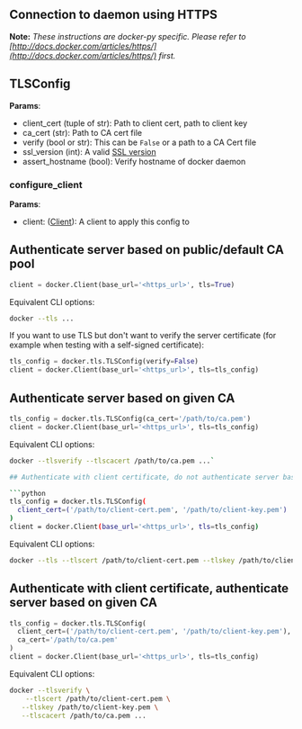 ## Connection to daemon using HTTPS

**Note:** *These instructions are docker-py specific. Please refer to
[http://docs.docker.com/articles/https/](http://docs.docker.com/articles/https/)
first.*

## TLSConfig

**Params**:

* client_cert (tuple of str): Path to client cert, path to client key
* ca_cert (str): Path to CA cert file
* verify (bool or str): This can be `False` or a path to a CA Cert file
* ssl_version (int): A valid [SSL version](
https://docs.python.org/3.4/library/ssl.html#ssl.PROTOCOL_TLSv1)
* assert_hostname (bool): Verify hostname of docker daemon

### configure_client

**Params**:

* client: ([Client](api.md#client-api)): A client to apply this config to


## Authenticate server based on public/default CA pool

```python
client = docker.Client(base_url='<https_url>', tls=True)
```

Equivalent CLI options:
```bash
docker --tls ...
```

If you want to use TLS but don't want to verify the server certificate
(for example when testing with a self-signed certificate):

```python
tls_config = docker.tls.TLSConfig(verify=False)
client = docker.Client(base_url='<https_url>', tls=tls_config)
```

## Authenticate server based on given CA

```python
tls_config = docker.tls.TLSConfig(ca_cert='/path/to/ca.pem')
client = docker.Client(base_url='<https_url>', tls=tls_config)
```

Equivalent CLI options:
```bash
docker --tlsverify --tlscacert /path/to/ca.pem ...`

## Authenticate with client certificate, do not authenticate server based on given CA

```python
tls_config = docker.tls.TLSConfig(
  client_cert=('/path/to/client-cert.pem', '/path/to/client-key.pem')
)
client = docker.Client(base_url='<https_url>', tls=tls_config)
```

Equivalent CLI options:
```bash
docker --tls --tlscert /path/to/client-cert.pem --tlskey /path/to/client-key.pem ...
```

## Authenticate with client certificate, authenticate server based on given CA

```python
tls_config = docker.tls.TLSConfig(
  client_cert=('/path/to/client-cert.pem', '/path/to/client-key.pem'),
  ca_cert='/path/to/ca.pem'
)
client = docker.Client(base_url='<https_url>', tls=tls_config)
```

Equivalent CLI options:
```bash
docker --tlsverify \
	--tlscert /path/to/client-cert.pem \
   --tlskey /path/to/client-key.pem \
   --tlscacert /path/to/ca.pem ...
```
